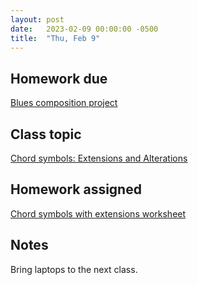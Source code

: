 ```yaml
---
layout: post
date:   2023-02-09 00:00:00 -0500
title:  "Thu, Feb 9"
---
```


## Homework due

[Blues composition project](https://viva.pressbooks.pub/openmusictheory/chapter/blues-melodies-and-the-blues-scale/#assignments)

## Class topic

[Chord symbols: Extensions and Alterations](https://viva.pressbooks.pub/openmusictheory/chapter/chord-symbols/#chapter-2624-section-3)

## Homework assigned

[Chord symbols with extensions worksheet](https://viva.pressbooks.pub/openmusictheory/chapter/chord-symbols/#assignments)

## Notes

Bring laptops to the next class.